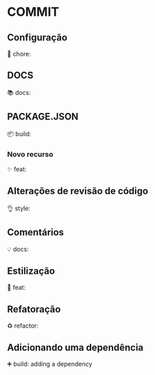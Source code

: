 # COMMIT

## Configuração 
:wrench: chore:

## DOCS
:books: docs:

## PACKAGE.JSON
:package: build: 

### Novo recurso
:sparkles: feat:

## Alterações de revisão de código	
:ok_hand: style:

## Comentários
:bulb: docs:

## Estilização
:lipstick: feat:

## Refatoração
:recycle: refactor:

## Adicionando uma dependência
:heavy_plus_sign: build: adding a dependency

